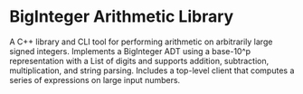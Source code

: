 # BigInteger Arithmetic Library

A C++ library and CLI tool for performing arithmetic on arbitrarily large signed integers. Implements a BigInteger ADT using a base-10^p representation with a List of digits and supports addition, subtraction, multiplication, and string parsing. Includes a top-level client that computes a series of expressions on large input numbers.
